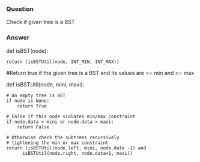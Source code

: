 ### Question
Check if given tree is a BST

### Answer

def isBST(node):

    return (isBSTUtil(node, INT_MIN, INT_MAX))

  #Return true if the given tree is a BST and its values are >= min and <= max
  
  def isBSTUtil(node, mini, maxi):
    
    # An empty tree is BST
    if node is None:
        return True

    # False if this node violates min/max constraint
    if node.data < mini or node.data > maxi:
        return False

    # Otherwise check the subtrees recursively
    # tightening the min or max constraint
    return (isBSTUtil(node.left, mini, node.data -1) and
          isBSTUtil(node.right, node.data+1, maxi))
